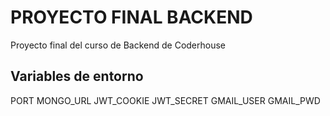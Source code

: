 # PROYECTO FINAL BACKEND

Proyecto final del curso de Backend de Coderhouse

## Variables de entorno

PORT
MONGO_URL
JWT_COOKIE
JWT_SECRET
GMAIL_USER
GMAIL_PWD
